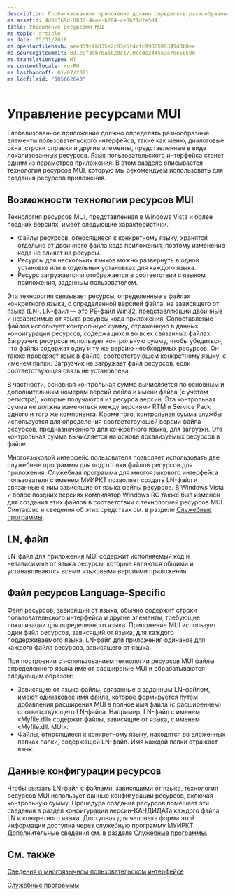 ```yaml
---
description: Глобализованное приложение должно определять разнообразные элементы пользовательского интерфейса, такие как меню, диалоговые окна, строки справки и другие элементы, представленные в виде локализованных ресурсов.
ms.assetid: 4d8b769d-0830-4e4e-b284-ce0b21dfe5d4
title: Управление ресурсами MUI
ms.topic: article
ms.date: 05/31/2018
ms.openlocfilehash: aeed59c4b835e2c93e5f4cfc9988509349d8b0ee
ms.sourcegitcommit: 831e8f3db78ab820e1710cede244553c70e50500
ms.translationtype: MT
ms.contentlocale: ru-RU
ms.lasthandoff: 01/07/2021
ms.locfileid: "105662643"
---
```

# <a name="mui-resource-management"></a>Управление ресурсами MUI

Глобализованное приложение должно определять разнообразные элементы пользовательского интерфейса, такие как меню, диалоговые окна, строки справки и другие элементы, представленные в виде локализованных ресурсов. Язык пользовательского интерфейса станет одним из параметров приложения. В этом разделе описывается технология ресурсов MUI, которую мы рекомендуем использовать для создания ресурсов приложения.

## <a name="features-of-the-mui-resource-technology"></a>Возможности технологии ресурсов MUI

Технология ресурсов MUI, представленная в Windows Vista и более поздних версиях, имеет следующие характеристики.

-   Файлы ресурсов, относящиеся к конкретному языку, хранятся отдельно от двоичного файла кода приложения, поэтому изменение кода не влияет на ресурсы.
-   Ресурсы для нескольких языков можно развернуть в одной установке или в отдельных установках для каждого языка.
-   Ресурс загружается и отображается в соответствии с языком приложения, заданным пользователем.

Эта технология связывает ресурсы, определенные в файлах конкретного языка, с определенной версией файла, не зависящего от языка (LN). LN-файл — это PE-файл Win32, представляющий двоичные и независимые от языка ресурсы кода приложения. Сопоставление файлов использует контрольную сумму, отраженную в данных конфигурации ресурсов, содержащихся во всех связанных файлах. Загрузчик ресурсов использует контрольную сумму, чтобы убедиться, что файлы содержат одну и ту же версию необходимых ресурсов. Он также проверяет язык в файле, соответствующем конкретному языку, с именем папки. Загрузчик не загружает файл ресурсов, если соответствующая связь не установлена.

В частности, основная контрольная сумма вычисляется по основным и дополнительным номерам версий файла и имени файла (с учетом регистра), которые получаются из ресурса версии. Эта контрольная сумма не должна изменяться между версиями RTM и Service Pack одного и того же компонента. Кроме того, контрольная сумма службы используется для определения соответствующей версии файла ресурсов, предназначенного для конкретного языка, для загрузки. Эта контрольная сумма вычисляется на основе локализуемых ресурсов в файле.

Многоязыковой интерфейс пользователя позволяет использовать две служебные программы для подготовки файлов ресурсов для приложения. Служебная программа для многоязыкового интерфейса пользователя с именем МУИРКТ позволяет создать LN-файл и связанные с ним зависящие от языка файлы ресурсов. В Windows Vista и более поздних версиях компилятор Windows RC также был изменен для создания этих файлов в соответствии с технологией ресурсов MUI. Синтаксис и сведения об этих средствах см. в разделе [Служебные программы](resource-utilities.md).

## <a name="ln-file"></a>LN, файл

LN-файл для приложения MUI содержит исполняемый код и независимые от языка ресурсы, которые являются общими и устанавливаются всеми языковыми версиями приложения.

## <a name="language-specific-resource-file"></a>Файл ресурсов Language-Specific

Файл ресурсов, зависящий от языка, обычно содержит строки пользовательского интерфейса и другие элементы, требующие локализации для определенного языка. Приложение MUI использует один файл ресурсов, зависящий от языка, для каждого поддерживаемого языка. LN-файл для приложения одинаков для каждого файла ресурсов, зависящего от языка.

При построении с использованием технологии ресурсов MUI файлы определенного языка имеют расширение MUI и обрабатываются следующим образом:

-   Зависящие от языка файлы, связанные с заданным LN-файлом, имеют одинаковое имя файла, которое формируется путем добавления расширения MUI в полное имя файла (с расширением) соответствующего LN-файла. Например, LN-файл с именем «Myfile.dll» содержит файлы, зависящие от языка, с именем «Myfile.dll. MUI».
-   Файлы, относящиеся к конкретному языку, находятся во вложенных папках папки, содержащей LN-файл. Имя каждой папки отражает язык.

## <a name="resource-configuration-data"></a>Данные конфигурации ресурсов

Чтобы связать LN-файл с файлами, зависящими от языка, технология ресурсов MUI использует данные конфигурации ресурсов, включая контрольную сумму. Процедура создания ресурсов помещает эти сведения в раздел конфигурации версии-КАНДИДАТа каждого файла LN и конкретного языка. Доступная для человека форма этой информации доступна через служебную программу МУИРКТ. Дополнительные сведения см. в разделе [Служебные программы](resource-utilities.md).

## <a name="related-topics"></a>См. также

<dl> <dt>

[Сведения о многоязычном пользовательском интерфейсе](about-multilingual-user-interface.md)
</dt> <dt>

[Служебные программы](resource-utilities.md)
</dt> </dl>

 

 



